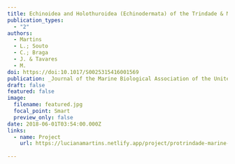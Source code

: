 ```yaml
---
title: Echinoidea and Holothuroidea (Echinodermata) of the Trindade & Martin Vaz Archipelago, off Brazil, with new records and remarks on taxonomy and species composition
publication_types:
  - "2"
authors:
  - Martins
  - L.; Souto
  - C.; Braga 
  - J. & Tavares
  - M.
doi: https://doi:10.1017/S0025315416001569
publication: _Journal of the Marine Biological Association of the United Kingdom_
draft: false
featured: false
image:
  filename: featured.jpg
  focal_point: Smart
  preview_only: false
date: 2018-06-01T03:54:00.000Z
links:
  - name: Project
    url: https://lucianamartins.netlify.app/project/protrindade-marine-invertebrate-project/
    
---
```

